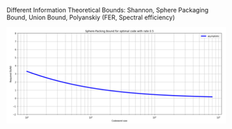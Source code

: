 Different Information Theoretical Bounds: Shannon, Sphere Packaging Bound, Union Bound, Polyanskiy (FER, Spectral efficiency)

![alt text](https://github.com/Lcrypto/Shannon-and-Polyanskiy-bound/blob/master/SPB_half_rate.png)

